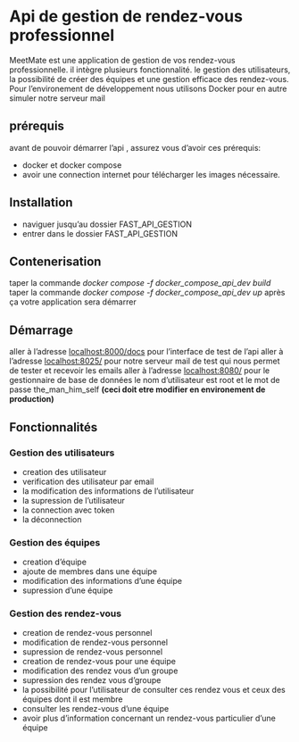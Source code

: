 # Api de gestion de rendez-vous professionnel

MeetMate est une application de gestion de vos rendez-vous professionnelle. il intègre plusieurs fonctionnalité. le gestion des utilisateurs, la possibilité de créer des équipes et une gestion efficace des rendez-vous. Pour l’environement de développement nous utilisons Docker pour en autre simuler notre serveur mail

## prérequis
 avant de pouvoir démarrer l’api , assurez vous d’avoir ces prérequis:
- docker et docker compose
- avoir une connection internet pour télécharger les images nécessaire.

## Installation

- naviguer jusqu’au dossier FAST_API_GESTION
- entrer dans le dossier FAST_API_GESTION

## Contenerisation
taper la commande *docker compose -f docker_compose_api_dev build*
taper la commande *docker compose -f docker_compose_api_dev up*
après ça votre application sera démarrer 


## Démarrage
aller à l’adresse [localhost:8000/docs](localhost:8000/docs) pour l’interface de test de l’api
aller à l’adresse [localhost:8025/](localhost:8025/) pour notre serveur mail de test qui nous permet de tester et recevoir les emails
aller à l’adresse [localhost:8080/](localhost:8080/) pour le gestionnaire de base de données le nom d’utilisateur est root et le mot de passe the_man_him_self **(ceci doit etre modifier en environement de production)**
## Fonctionnalités
### Gestion des utilisateurs

- creation des utilisateur
- verification des utilisateur par email
- la modification des informations de l’utilisateur
- la supression de l’utilisateur
- la connection avec token
- la déconnection

### Gestion des équipes
- creation d’équipe
- ajoute de membres dans une équipe
- modification des informations d’une équipe
- supression d’une équipe

### Gestion des rendez-vous
- creation de rendez-vous personnel
- modification de rendez-vous personnel
- supression de rendez-vous personnel
- creation de rendez-vous pour une équipe
- modification des rendez vous d’un groupe
- supression des rendez vous d’groupe
- la possibilité pour l’utilisateur de consulter ces rendez vous et ceux des équipes dont il est membre
- consulter les rendez-vous d’une équipe
- avoir plus d’information concernant un rendez-vous particulier d’une équipe


 


